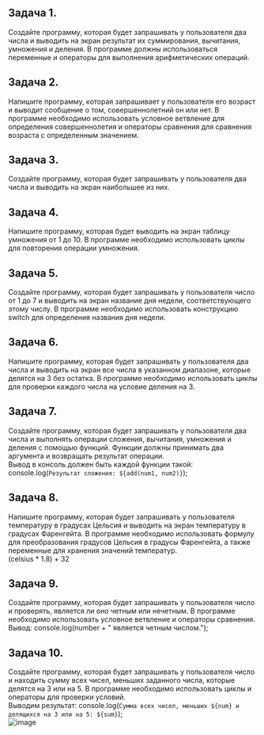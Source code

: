## Задача 1.   
Создайте программу, которая будет запрашивать у пользователя два числа и выводить на экран результат их суммирования, вычитания, умножения и деления. В программе должны использоваться переменные и операторы для выполнения арифметических операций.  

## Задача 2.   
Напишите программу, которая запрашивает у пользователя его возраст и выводит сообщение о том, совершеннолетний он или нет. В программе необходимо использовать условное ветвление для определения совершеннолетия и операторы сравнения для сравнения возраста с определенным значением.  

## Задача 3.   
Создайте программу, которая будет запрашивать у пользователя два числа и выводить на экран наибольшее из них.   


## Задача 4.   
Напишите программу, которая будет выводить на экран таблицу умножения от 1 до 10. В программе необходимо использовать циклы для повторения операции умножения.  

## Задача 5.   
Создайте программу, которая будет запрашивать у пользователя число от 1 до 7 и выводить на экран название дня недели, соответствующего этому числу. В программе необходимо использовать конструкцию switch для определения названия дня недели.  

## Задача 6.   
Напишите программу, которая будет запрашивать у пользователя два числа и выводить на экран все числа в указанном диапазоне, которые делятся на 3 без остатка. В программе необходимо использовать циклы для проверки каждого числа на условие деления на 3.  

## Задача 7.   
Создайте программу, которая будет запрашивать у пользователя два числа и выполнять операции сложения, вычитания, умножения и деления с помощью функций. Функции должны принимать два аргумента и возвращать результат операции.   
Вывод в консоль должен быть каждой функции такой:   console.log(`Результат сложения: ${add(num1, num2)}`);   

## Задача 8.   
Напишите программу, которая будет запрашивать у пользователя температуру в градусах Цельсия и выводить на экран температуру в градусах Фаренгейта. В программе необходимо использовать формулу для преобразования градусов Цельсия в градусы Фаренгейта, а также переменные для хранения значений температур.  
(celsius * 1.8) + 32    


## Задача 9.   
Создайте программу, которая будет запрашивать у пользователя число и проверять, является ли оно четным или нечетным. В программе необходимо использовать условное ветвление и операторы сравнения.   
Вывод: console.log(number + " является четным числом.");  

## Задача 10.   
Создайте программу, которая будет запрашивать у пользователя число и находить сумму всех чисел, меньших заданного числа, которые делятся на 3 или на 5. В программе необходимо использовать циклы и операторы для проверки условий.  
Выводим результат: console.log(`Сумма всех чисел, меньших ${num} и делящихся на 3 или на 5: ${sum}`);  
![image](https://user-images.githubusercontent.com/113675674/232742825-ba7538c2-9158-4c30-b224-67a837fcd5ac.png)  



